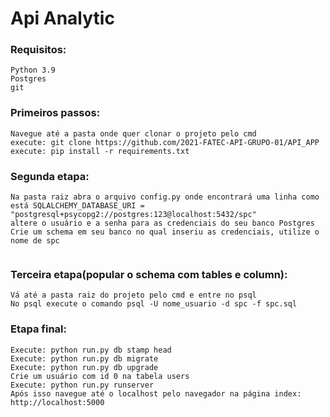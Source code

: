 # Api Analytic


### Requisitos:

```
Python 3.9
Postgres
git

```

### Primeiros passos:

```
Navegue até a pasta onde quer clonar o projeto pelo cmd
execute: git clone https://github.com/2021-FATEC-API-GRUPO-01/API_APP
execute: pip install -r requirements.txt
```

### Segunda etapa: 

```
Na pasta raiz abra o arquivo config.py onde encontrará uma linha como está SQLALCHEMY_DATABASE_URI = "postgresql+psycopg2://postgres:123@localhost:5432/spc"
altere o usuário e a senha para as credenciais do seu banco Postgres
Crie um schema em seu banco no qual inseriu as credenciais, utilize o nome de spc


```
### Terceira etapa(popular o schema com tables e column): 

```
Vá até a pasta raiz do projeto pelo cmd e entre no psql
No psql execute o comando psql -U nome_usuario -d spc -f spc.sql

```

### Etapa final: 

```
Execute: python run.py db stamp head
Execute: python run.py db migrate
Execute: python run.py db upgrade
Crie um usuário com id 0 na tabela users
Execute: python run.py runserver
Após isso navegue até o localhost pelo navegador na página index: http://localhost:5000

```

